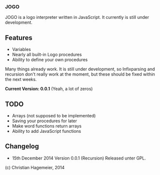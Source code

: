 ###  JOGO 

JOGO is a logo interpreter written in JavaScript. It currently is still under development.

## Features

*   Variables
*   Nearly all built-in Logo procedures
*   Ability to define your own procedures

Many things already work.
It is still under development, so Infixparsing and recursion don't really work at the moment, but these should be fixed within the next weeks.

**Current Version: 0.0.1**
(Yeah, a lot of zeros)

##  TODO 

*   Arrays (not supposed to be implemented)
*   Saving your procedures for later
*   Make word functions return arrays
*   Ability to add JavaScript functions
## Changelog
* 15th December 2014 Version 0.0.1 (Recursion)
Released unter GPL.

(c) Christian Hagemeier, 2014
